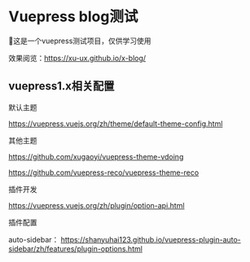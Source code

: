 # Vuepress blog测试

🧪这是一个vuepress测试项目，仅供学习使用

效果阅览：https://xu-ux.github.io/x-blog/

## vuepress1.x相关配置

默认主题

https://vuepress.vuejs.org/zh/theme/default-theme-config.html

其他主题

https://github.com/xugaoyi/vuepress-theme-vdoing

https://github.com/vuepress-reco/vuepress-theme-reco


插件开发

https://vuepress.vuejs.org/zh/plugin/option-api.html

插件配置

auto-sidebar：
https://shanyuhai123.github.io/vuepress-plugin-auto-sidebar/zh/features/plugin-options.html
